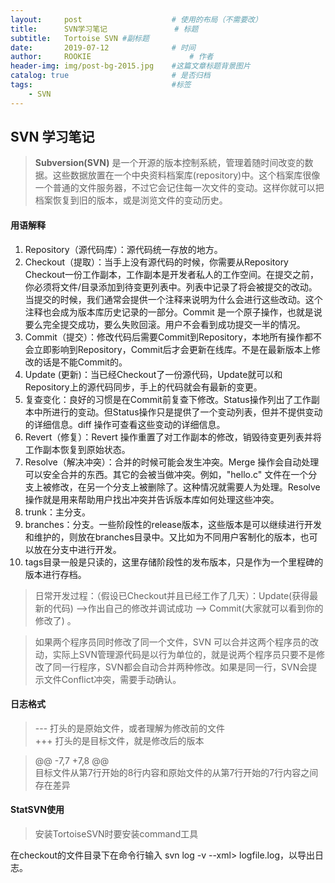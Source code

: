 ```yaml
---
layout:     post                    # 使用的布局（不需要改）
title:      SVN学习笔记               # 标题
subtitle:   Tortoise SVN #副标题
date:       2019-07-12              # 时间
author:     ROOKIE                      # 作者
header-img: img/post-bg-2015.jpg    #这篇文章标题背景图片
catalog: true                       # 是否归档
tags:                               #标签
    - SVN
---
```



## SVN 学习笔记

>**Subversion(SVN)** 是一个开源的版本控制系統，管理着随时间改变的数据。这些数据放置在一个中央资料档案库(repository)中。这个档案库很像一个普通的文件服务器，不过它会记住每一次文件的变动。这样你就可以把档案恢复到旧的版本，或是浏览文件的变动历史。

#### 用语解释
1. Repository（源代码库）：源代码统一存放的地方。
2. Checkout（提取）：当手上没有源代码的时候，你需要从Repository Checkout一份工作副本，工作副本是开发者私人的工作空间。在提交之前，你必须将文件/目录添加到待变更列表中。列表中记录了将会被提交的改动。当提交的时候，我们通常会提供一个注释来说明为什么会进行这些改动。这个注释也会成为版本库历史记录的一部分。Commit 是一个原子操作，也就是说要么完全提交成功，要么失败回滚。用户不会看到成功提交一半的情况。
3. Commit（提交）：修改代码后需要Commit到Repository，本地所有操作都不会立即影响到Repository，Commit后才会更新在线库。不是在最新版本上修改的话是不能Commit的。
4. Update (更新)：当已经Checkout了一份源代码，Update就可以和Repository上的源代码同步，手上的代码就会有最新的变更。
5. 复查变化：良好的习惯是在Commit前复查下修改。Status操作列出了工作副本中所进行的变动。但Status操作只是提供了一个变动列表，但并不提供变动的详细信息。diff 操作可查看这些变动的详细信息。
6. Revert（修复）：Revert 操作重置了对工作副本的修改，销毁待变更列表并将工作副本恢复到原始状态。
7. Resolve（解决冲突）：合并的时候可能会发生冲突。Merge 操作会自动处理可以安全合并的东西。其它的会被当做冲突。例如，"hello.c" 文件在一个分支上被修改，在另一个分支上被删除了。这种情况就需要人为处理。Resolve 操作就是用来帮助用户找出冲突并告诉版本库如何处理这些冲突。
8. trunk：主分支。
9. branches：分支。一些阶段性的release版本，这些版本是可以继续进行开发和维护的，则放在branches目录中。又比如为不同用户客制化的版本，也可以放在分支中进行开发。
10. tags目录一般是只读的，这里存储阶段性的发布版本，只是作为一个里程碑的版本进行存档。
>日常开发过程：（假设已Checkout并且已经工作了几天）：Update(获得最新的代码) -->作出自己的修改并调试成功 --> Commit(大家就可以看到你的修改了) 。

 >如果两个程序员同时修改了同一个文件，SVN 可以合并这两个程序员的改动，实际上SVN管理源代码是以行为单位的，就是说两个程序员只要不是修改了同一行程序，SVN都会自动合并两种修改。如果是同一行，SVN会提示文件Conflict冲突，需要手动确认。

#### 日志格式
>--- 打头的是原始文件，或者理解为修改前的文件<br>
>+++ 打头的是目标文件，就是修改后的版本<br>

>@@ -7,7 +7,8 @@<br>
>目标文件从第7行开始的8行内容和原始文件的从第7行开始的7行内容之间存在差异

#### StatSVN使用
>安装TortoiseSVN时要安装command工具

在checkout的文件目录下在命令行输入 svn log -v --xml> logfile.log，以导出日志。
